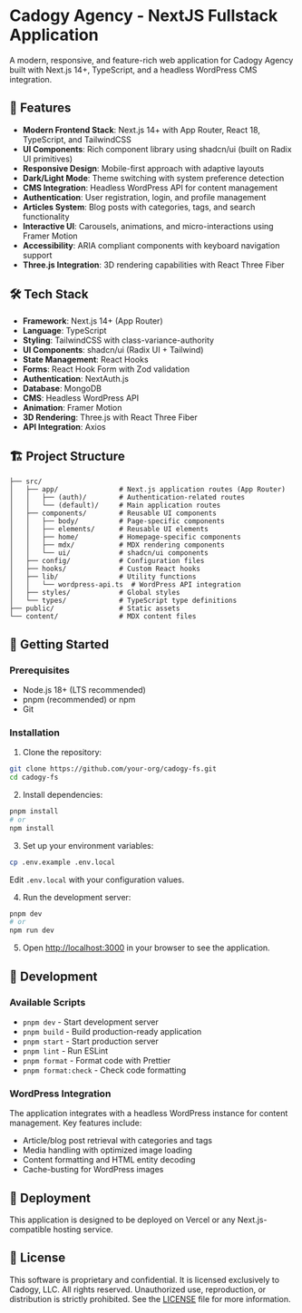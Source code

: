 # Cadogy Agency - NextJS Fullstack Application

A modern, responsive, and feature-rich web application for Cadogy Agency built with Next.js 14+, TypeScript, and a headless WordPress CMS integration.

## 🚀 Features

- **Modern Frontend Stack**: Next.js 14+ with App Router, React 18, TypeScript, and TailwindCSS
- **UI Components**: Rich component library using shadcn/ui (built on Radix UI primitives)
- **Responsive Design**: Mobile-first approach with adaptive layouts
- **Dark/Light Mode**: Theme switching with system preference detection
- **CMS Integration**: Headless WordPress API for content management
- **Authentication**: User registration, login, and profile management
- **Articles System**: Blog posts with categories, tags, and search functionality
- **Interactive UI**: Carousels, animations, and micro-interactions using Framer Motion
- **Accessibility**: ARIA compliant components with keyboard navigation support
- **Three.js Integration**: 3D rendering capabilities with React Three Fiber

## 🛠️ Tech Stack

- **Framework**: Next.js 14+ (App Router)
- **Language**: TypeScript
- **Styling**: TailwindCSS with class-variance-authority
- **UI Components**: shadcn/ui (Radix UI + Tailwind)
- **State Management**: React Hooks
- **Forms**: React Hook Form with Zod validation
- **Authentication**: NextAuth.js
- **Database**: MongoDB
- **CMS**: Headless WordPress API
- **Animation**: Framer Motion
- **3D Rendering**: Three.js with React Three Fiber
- **API Integration**: Axios

## 🏗️ Project Structure

```
├── src/
│   ├── app/               # Next.js application routes (App Router)
│   │   ├── (auth)/        # Authentication-related routes
│   │   └── (default)/     # Main application routes
│   ├── components/        # Reusable UI components
│   │   ├── body/          # Page-specific components
│   │   ├── elements/      # Reusable UI elements
│   │   ├── home/          # Homepage-specific components
│   │   ├── mdx/           # MDX rendering components
│   │   └── ui/            # shadcn/ui components
│   ├── config/            # Configuration files
│   ├── hooks/             # Custom React hooks
│   ├── lib/               # Utility functions
│   │   └── wordpress-api.ts  # WordPress API integration
│   ├── styles/            # Global styles
│   └── types/             # TypeScript type definitions
├── public/                # Static assets
└── content/               # MDX content files
```

## 🚦 Getting Started

### Prerequisites

- Node.js 18+ (LTS recommended)
- pnpm (recommended) or npm
- Git

### Installation

1. Clone the repository:
```bash
git clone https://github.com/your-org/cadogy-fs.git
cd cadogy-fs
```

2. Install dependencies:
```bash
pnpm install
# or
npm install
```

3. Set up your environment variables:
```bash
cp .env.example .env.local
```
Edit `.env.local` with your configuration values.

4. Run the development server:
```bash
pnpm dev
# or
npm run dev
```

5. Open [http://localhost:3000](http://localhost:3000) in your browser to see the application.

## 🧪 Development

### Available Scripts

- `pnpm dev` - Start development server
- `pnpm build` - Build production-ready application
- `pnpm start` - Start production server
- `pnpm lint` - Run ESLint
- `pnpm format` - Format code with Prettier
- `pnpm format:check` - Check code formatting

### WordPress Integration

The application integrates with a headless WordPress instance for content management. Key features include:

- Article/blog post retrieval with categories and tags
- Media handling with optimized image loading
- Content formatting and HTML entity decoding
- Cache-busting for WordPress images

## 🚀 Deployment

This application is designed to be deployed on Vercel or any Next.js-compatible hosting service.

## 📝 License

This software is proprietary and confidential. It is licensed exclusively to Cadogy, LLC. All rights reserved. Unauthorized use, reproduction, or distribution is strictly prohibited. See the [LICENSE](LICENSE) file for more information.
